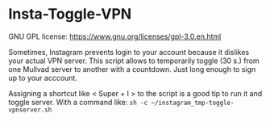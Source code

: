 # Insta-Toggle-VPN

GNU GPL license: https://www.gnu.org/licenses/gpl-3.0.en.html

Sometimes, Instagram prevents login to your account because it dislikes your actual VPN server.
This script allows to temporarily toggle (30 s.) from one Mullvad server to another with a countdown. Just long enough to sign up to your acccount.

Assigning a shortcut like < Super + I > to the script is a good tip to run it and toggle server. With a command like:
`sh -c ~/instagram_tmp-toggle-vpnserver.sh`
